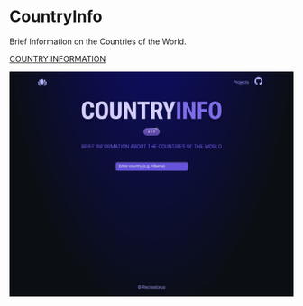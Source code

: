 # CountryInfo

Brief Information on the Countries of the World.

[COUNTRY INFORMATION](https://recreatorus.github.io/countryinfo/ 'watch demo')

![scan](./countryinfo.jpg)
